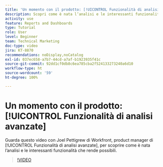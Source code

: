 ```yaml
---
title: 'Un momento con il prodotto: [!UICONTROL Funzionalità di analisi avanzate]'
description: Scopri come è nata l’analisi e le interessanti funzionalità che rende possibili con Joel Pettigrew, product manager di [!UICONTROL Funzionalità di analisi avanzate].
activity: use
feature: Reports and Dashboards
type: Tutorial
role: User
level: Beginner
team: Technical Marketing
doc-type: video
jira: KT-8870
recommendations: noDisplay,noCatalog
exl-id: 037ec658-a7b7-44cd-a7af-b1923935f41c
source-git-commit: 92dd1cf0db8c6ea785cba2f524133273240a6d10
workflow-type: ht
source-wordcount: '59'
ht-degree: 100%

---
```


# Un momento con il prodotto: [!UICONTROL Funzionalità di analisi avanzate]

Guarda questo video con Joel Pettigrew di Workfront, product manager di [!UICONTROL Funzionalità di analisi avanzate], per scoprire come è nata l’analisi e le interessanti funzionalità che rende possibili.

>[!VIDEO](https://video.tv.adobe.com/v/335042/?quality=12&learn=on)
